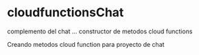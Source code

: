 # cloudfunctionsChat
complemento del chat ... constructor de metodos cloud functions

Creando metodos cloud function para proyecto de chat
